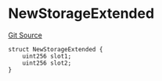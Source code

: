 # NewStorageExtended
[Git Source](https://github.com/ubiquity/ubiquity-dollar/blob/acc58000595c3b2a3554b0b50ee47af4357daed7/src/dollar/mocks/MockFacet.sol)


```solidity
struct NewStorageExtended {
    uint256 slot1;
    uint256 slot2;
}
```

